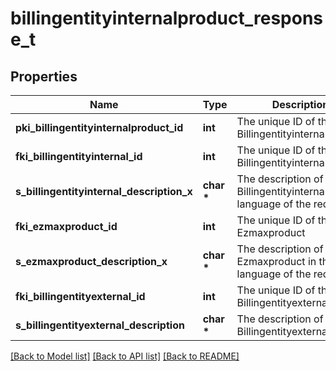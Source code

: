 # billingentityinternalproduct_response_t

## Properties
Name | Type | Description | Notes
------------ | ------------- | ------------- | -------------
**pki_billingentityinternalproduct_id** | **int** | The unique ID of the Billingentityinternalproduct | 
**fki_billingentityinternal_id** | **int** | The unique ID of the Billingentityinternal. | 
**s_billingentityinternal_description_x** | **char \*** | The description of the Billingentityinternal in the language of the requester | 
**fki_ezmaxproduct_id** | **int** | The unique ID of the Ezmaxproduct | 
**s_ezmaxproduct_description_x** | **char \*** | The description of the Ezmaxproduct in the language of the requester | 
**fki_billingentityexternal_id** | **int** | The unique ID of the Billingentityexternal | 
**s_billingentityexternal_description** | **char \*** | The description of the Billingentityexternal | 

[[Back to Model list]](../README.md#documentation-for-models) [[Back to API list]](../README.md#documentation-for-api-endpoints) [[Back to README]](../README.md)


